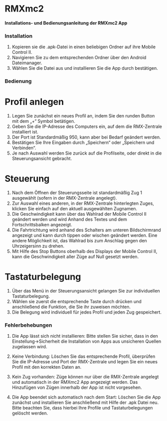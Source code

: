 # RMXmc2
#### Installations- und Bedienungsanleitung der RMXmc2 App ####


### Installation ###
1. Kopieren sie die .apk-Datei in einen beliebigen Ordner auf ihre Mobile Control II.
2. Navigieren Sie zu dem entsprechenden Ordner über den Android Dateimanager.
3. Wählen Sie die Datei aus und installieren Sie die App durch bestätigen.




### Bedienung ###

# Profil anlegen #
1. Legen Sie zunächst ein neues Profil an, indem Sie den runden Button mit dem „+“ Symbol betätigen.
2. Geben Sie die IP-Adresse des Computers ein, auf dem die RMX-Zentrale installiert ist.
3. Der Port ist Standardmäßig 950, kann aber bei Bedarf geändert werden.
4. Bestätigen Sie Ihre Eingaben durch „Speichern“ oder „Speichern und Verbinden“.
5. Je nach Auswahl werden Sie zurück auf die Profilseite, oder direkt in die Steuerungsansicht gebracht.

# Steuerung #
1. Nach dem Öffnen der Steuerungsseite ist standardmäßig Zug 1 ausgewählt (sofern in der RMX-Zentrale angelegt).
2. Zur Auswahl eines anderen, in der RMX-Zentrale hinterlegten Zuges, klicken Sie einfach auf den aktuell ausgewählten Zugnamen.
3. Die Geschwindigkeit kann über das Wahlrad der Mobile Control II geändert werden und wird Anhand des Textes und dem Fortschrittsbalken angezeigt.
4. Die Fahrtrichtung wird anhand des Schalters am unteren Bildschirmrand angezeigt und kann durch tippen oder wischen geändert werden. Eine andere Möglichkeit ist, das Wahlrad bis zum Anschlag gegen den Uhrzeigersinn zu drehen.
5. Mit Hilfe des Stop Buttons oberhalb des Displays der Mobile Control II, kann die Geschwindigkeit aller Züge auf Null gesetzt werden.

# Tastaturbelegung #
1. Über das Menü in der Steuerungsansicht gelangen Sie zur individuellen Tastaturbelegung.
2. Wählen sie zuerst die entsprechende Taste durch drücken und anschließend die Funktion, die Sie ihr zuweisen möchten.
3. Die Belegung wird individuell für jedes Profil und jeden Zug gespeichert.




### Fehlerbehebungen ###
1. Die App lässt sich nicht installieren:
Bitte stellen Sie sicher, dass in den Einstellung->Sicherheit die Installation von Apps aus unsicheren Quellen zugelassen wird.

2. Keine Verbindung:
Löschen Sie das entsprechende Profil, überprüfen Sie die IP-Adresse und Port der RMX-Zentrale und legen Sie ein neues Profil mit den korrekten Daten an.

3. Kein Zug vorhanden:
Züge können nur über die RMX-Zentrale angelegt und automatisch in der RMXmc2 App angezeigt werden. Das Hinzufügen von Zügen innerhalb der App ist nicht vorgesehen.

4. Die App beendet sich automatisch nach dem Start:
Löschen Sie die App zunächst und installieren Sie anschließend mit Hilfe der .apk Datei neu. Bitte beachten Sie, dass hierbei Ihre Profile und Tastaturbelegungen gelöscht werden.
